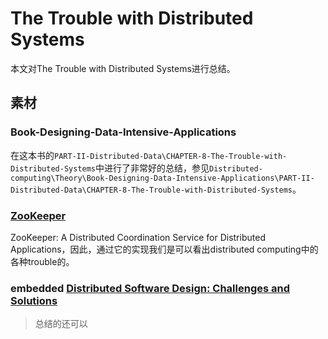 # The Trouble with Distributed Systems

本文对The Trouble with Distributed Systems进行总结。

## 素材

### Book-Designing-Data-Intensive-Applications

在这本书的`PART-II-Distributed-Data\CHAPTER-8-The-Trouble-with-Distributed-Systems`中进行了非常好的总结，参见`Distributed-computing\Theory\Book-Designing-Data-Intensive-Applications\PART-II-Distributed-Data\CHAPTER-8-The-Trouble-with-Distributed-Systems`。

### [ZooKeeper](https://zookeeper.apache.org/doc/r3.6.2/zookeeperOver.html)

ZooKeeper: A Distributed Coordination Service for Distributed Applications，因此，通过它的实现我们是可以看出distributed computing中的各种trouble的。



### embedded [Distributed Software Design: Challenges and Solutions](https://www.embedded.com/distributed-software-design-challenges-and-solutions/)

> 总结的还可以
